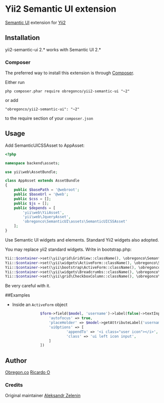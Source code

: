# Yii2 Semantic UI extension

[Semantic UI](http://semantic-ui.com) extension for [Yii2](http://www.yiiframework.com)

## Installation

yii2-semantic-ui 2.* works with Semantic UI 2.*

### Composer

The preferred way to install this extension is through [Composer](http://getcomposer.org/).

Either run

```
php composer.phar require obregonco/yii2-semantic-ui "~2"
```

or add

```
"obregonco/yii2-semantic-ui": "~2"
```

to the require section of your ```composer.json```

## Usage

Add SemanticUICSSAsset to AppAsset:

```php
<?php

namespace backend\assets;

use yii\web\AssetBundle;

class AppAsset extends AssetBundle
{
    public $basePath = '@webroot';
    public $baseUrl = '@web';
    public $css = [];
    public $js = [];
    public $depends = [
        'yii\web\YiiAsset',
        'yii\web\JqueryAsset',
        'obregonco\SemanticUI\assets\SemanticUICSSAsset'
    ];
}
```

Use Semantic UI widgets and elements. Standard Yii2 widgets also adopted.

You may replace yii2 standard widgets. Write in bootstrap.php:

```php
Yii::$container->set(\yii\grid\GridView::className(), \obregonco\SemanticUI\widgets\GridView::class);
Yii::$container->set(\yii\widgets\ActiveForm::className(), \obregonco\SemanticUI\widgets\ActiveForm::class);
Yii::$container->set(\yii\bootstrap\ActiveForm::className(), \obregonco\SemanticUI\widgets\ActiveForm::class);
Yii::$container->set(\yii\widgets\Breadcrumbs::className(), \obregonco\SemanticUI\collections\Breadcrumb::class);
Yii::$container->set(\yii\grid\CheckboxColumn::className(), \obregonco\SemanticUI\widgets\CheckboxColumn::class);
```

Be very careful with it.


##Examples


- Inside an `ActiveForm` object 
```php
                $form->field($model, 'username')->label(false)->textInput([
                    'autofocus' => true,
                    'placeHolder' => $model->getAttributeLabel('username'),
                    'uiOptions' => [
                            'appendTo' => '<i class="user icon"></i>',
                            'class' => 'ui left icon input',
                    ]
                ])

```

## Author
[Obregon.co](https://github.com/obregonco/)
[Ricardo O](https://github.com/robregonm/)

### Credits

Original maintainer [Aleksandr Zelenin](https://github.com/zelenin/)
